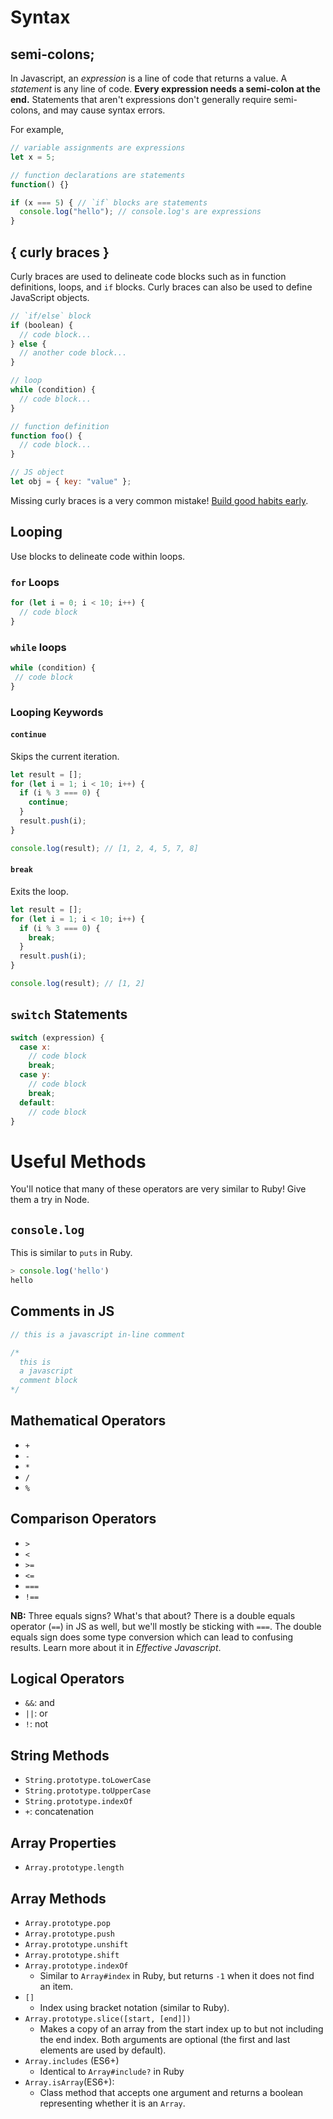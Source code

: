 # Syntax

## semi-colons;

In Javascript, an _expression_ is a line of code that returns a value. A
_statement_ is any line of code. **Every expression needs a semi-colon at the
end.** Statements that aren't expressions don't generally require semi-colons,
and may cause syntax errors.

For example,

```javascript
// variable assignments are expressions
let x = 5;

// function declarations are statements
function() {}

if (x === 5) { // `if` blocks are statements
  console.log("hello"); // console.log's are expressions
}  
```

## { curly braces }

Curly braces are used to delineate code blocks such as in function definitions, loops, and `if` blocks.  Curly braces can also be used to define JavaScript objects.

```javascript
// `if/else` block
if (boolean) {
  // code block...
} else {
  // another code block...
}

// loop
while (condition) {
  // code block...
}

// function definition
function foo() {
  // code block...
}

// JS object
let obj = { key: "value" };
```

Missing curly braces is a very common mistake! [Build good habits
early][good-habits].

## Looping

Use blocks to delineate code within loops.

### `for` Loops

```js
for (let i = 0; i < 10; i++) {
  // code block
}
```

### `while` loops

```js
while (condition) {
 // code block
}
```
### Looping Keywords

#### `continue`

Skips the current iteration.

```javascript
let result = [];
for (let i = 1; i < 10; i++) {
  if (i % 3 === 0) {
    continue;
  }
  result.push(i);
}

console.log(result); // [1, 2, 4, 5, 7, 8]
```

#### `break`

Exits the loop.

```js
let result = [];
for (let i = 1; i < 10; i++) {
  if (i % 3 === 0) {
    break;
  }
  result.push(i);
}

console.log(result); // [1, 2]
```

## `switch` Statements

```js
switch (expression) {
  case x:
    // code block
    break;
  case y:
    // code block
    break;
  default:
    // code block
}
```

# Useful Methods

You'll notice that many of these operators are very similar to Ruby! Give them a try in Node.

## `console.log`

This is similar to `puts` in Ruby.

```javascript
> console.log('hello')
hello
```

## Comments in JS

```javascript
// this is a javascript in-line comment

/*
  this is
  a javascript
  comment block
*/
```

## Mathematical Operators

* `+`
* `-`
* `*`
* `/`
* `%`

## Comparison Operators

* `>`
* `<`
* `>=`
* `<=`
* `===`
* `!==`

__NB:__ Three equals signs? What's that about? There is a double equals operator (`==`)
in JS as well, but we'll mostly be sticking with `===`. The double equals sign
does some type conversion which can lead to confusing results. Learn more about
it in *Effective Javascript*.

## Logical Operators

* `&&`: and
* `||`: or
* `!`: not

## String Methods

* `String.prototype.toLowerCase`
* `String.prototype.toUpperCase`
* `String.prototype.indexOf`
* `+`: concatenation

## Array Properties

* `Array.prototype.length`

## Array Methods

* `Array.prototype.pop`
* `Array.prototype.push`
* `Array.prototype.unshift`
* `Array.prototype.shift`
* `Array.prototype.indexOf`
  + Similar to `Array#index` in Ruby, but returns `-1` when it does not find an item.
* `[]`
  + Index using bracket notation (similar to Ruby).
* `Array.prototype.slice([start, [end]])`
  + Makes a copy of an array from the start index up to but not including the end index. Both arguments are optional (the first and last elements are used by default).
* `Array.includes` (ES6+)
  + Identical to `Array#include?` in Ruby
* `Array.isArray`(ES6+):
  + Class method that accepts one argument and returns a boolean representing whether it is an `Array`.
  
[good-habits]: https://github.com/appacademy/curriculum/blob/master/javascript/readings/indentation.md

